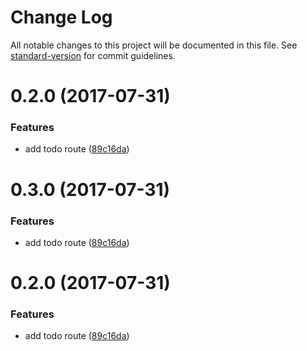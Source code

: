 # Change Log

All notable changes to this project will be documented in this file. See [standard-version](https://github.com/conventional-changelog/standard-version) for commit guidelines.

<a name="0.2.0"></a>
# 0.2.0 (2017-07-31)


### Features

* add todo route ([89c16da](https://github.com/Ebsy/todo-backend/commit/89c16da))



<a name="0.3.0"></a>
# 0.3.0 (2017-07-31)


### Features

* add todo route ([89c16da](https://github.com/Ebsy/todo-backend/commit/89c16da))



<a name="0.2.0"></a>
# 0.2.0 (2017-07-31)


### Features

* add todo route ([89c16da](https://github.com/Ebsy/todo-backend/commit/89c16da))
